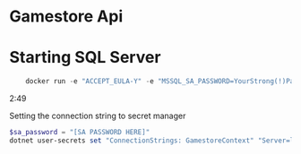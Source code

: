 # Gamestore Api

# Starting SQL Server

```powershell
    docker run -e "ACCEPT_EULA-Y" -e "MSSQL_SA_PASSWORD=YourStrong(!)Password" -p 1433:1433 -v sqlvolume:/var/opt/mssql -d mcr.microsoft.com/msqlserver:2022-latest
```

2:49

Setting the connection string to secret manager

```powershell
$sa_password = "[SA PASSWORD HERE]"
dotnet user-secrets set "ConnectionStrings: GamestoreContext" "Server=localhost; Database=Gamestore; User Id=sa; Password=$sa_password; TrustServerCertificate=True"
```
